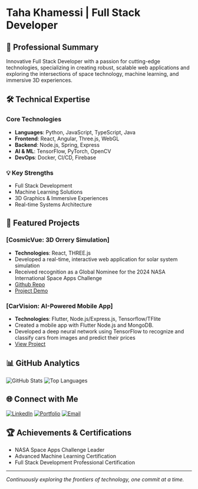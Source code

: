 # Taha Khamessi | Full Stack Developer

## 🚀 Professional Summary

Innovative Full Stack Developer with a passion for cutting-edge technologies, specializing in creating robust, scalable web applications and exploring the intersections of space technology, machine learning, and immersive 3D experiences.

## 🛠 Technical Expertise

### Core Technologies
- **Languages**: Python, JavaScript, TypeScript, Java
- **Frontend**: React, Angular, Three.js, WebGL
- **Backend**: Node.js, Spring, Express
- **AI & ML**: TensorFlow, PyTorch, OpenCV
- **DevOps**: Docker, CI/CD, Firebase

### 💡 Key Strengths
- Full Stack Development
- Machine Learning Solutions
- 3D Graphics & Immersive Experiences
- Real-time Systems Architecture

## 🌟 Featured Projects

### [CosmicVue: 3D Orrery Simulation]
- **Technologies**: React, THREE.js
- Developed a real-time, interactive web application for solar system simulation
- Received recognition as a Global Nominee for the 2024 NASA International Space Apps Challenge
- [Github Repo](https://github.com/khamessitaha/CosmoArchitects)
- [Project Demo](https://cosmicvue.netlify.app/)

### [CarVision: AI-Powered Mobile App]
- **Technologies**: Flutter, Node.js/Express.js, Tensorflow/TFlite
- Created a mobile app with Flutter Node.js and MongoDB.
- Developed a deep neural network using TensorFlow to recognize and classify cars from images and predict their prices
- [View Project](https://github.com/khamessitaha/CarVisionProject)

## 📊 GitHub Analytics

![GitHub Stats](https://github-readme-stats.vercel.app/api?username=khamessitaha&show_icons=true&theme=radical)
![Top Languages](https://github-readme-stats.vercel.app/api/top-langs/?username=khamessitaha&layout=compact)

## 🌐 Connect with Me

[![LinkedIn](https://img.shields.io/badge/LinkedIn-Connect-blue?style=for-the-badge&logo=linkedin)](https://linkedin.com/in/taha-khamessi)
[![Portfolio](https://img.shields.io/badge/Portfolio-View-green?style=for-the-badge&logo=firefox)](https://khamessitaha.github.io/)
[![Email](https://img.shields.io/badge/Email-Contact-red?style=for-the-badge&logo=gmail)](mailto:taha.khamessi@gmail.com)

## 🏆 Achievements & Certifications
- NASA Space Apps Challenge Leader
- Advanced Machine Learning Certification
- Full Stack Development Professional Certification

---

*Continuously exploring the frontiers of technology, one commit at a time.*
